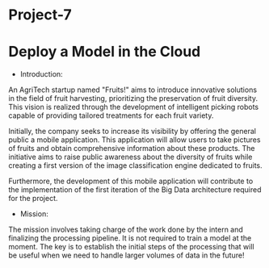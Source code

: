 # Project-7
# Deploy a Model in the Cloud

- Introduction:

An AgriTech startup named "Fruits!" aims to introduce innovative solutions in the field of fruit harvesting, prioritizing the preservation of fruit diversity. This vision is realized through the development of intelligent picking robots capable of providing tailored treatments for each fruit variety.

Initially, the company seeks to increase its visibility by offering the general public a mobile application. This application will allow users to take pictures of fruits and obtain comprehensive information about these products. The initiative aims to raise public awareness about the diversity of fruits while creating a first version of the image classification engine dedicated to fruits.

Furthermore, the development of this mobile application will contribute to the implementation of the first iteration of the Big Data architecture required for the project.

- Mission:

The mission involves taking charge of the work done by the intern and finalizing the processing pipeline. It is not required to train a model at the moment. The key is to establish the initial steps of the processing that will be useful when we need to handle larger volumes of data in the future!
